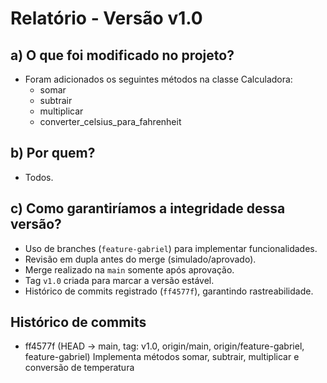 # Relatório - Versão v1.0

## a) O que foi modificado no projeto?
- Foram adicionados os seguintes métodos na classe Calculadora:
  - somar
  - subtrair
  - multiplicar
  - converter_celsius_para_fahrenheit

## b) Por quem?
- Todos.

## c) Como garantiríamos a integridade dessa versão?
- Uso de branches (`feature-gabriel`) para implementar funcionalidades.
- Revisão em dupla antes do merge (simulado/aprovado).
- Merge realizado na `main` somente após aprovação.
- Tag `v1.0` criada para marcar a versão estável.
- Histórico de commits registrado (`ff4577f`), garantindo rastreabilidade.

## Histórico de commits
* ff4577f (HEAD -> main, tag: v1.0, origin/main, origin/feature-gabriel, feature-gabriel) Implementa métodos somar, subtrair, multiplicar e conversão de temperatura
